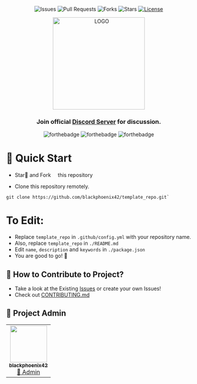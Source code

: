<div align="center">

![Issues](https://img.shields.io/github/issues/blackphoenix42/template_repo)
![Pull Requests](https://img.shields.io/github/issues-pr/blackphoenix42/template_repo)
![Forks](https://img.shields.io/github/forks/blackphoenix42/template_repo)
![Stars](https://img.shields.io/github/stars/blackphoenix42/template_repo)
[![License](https://img.shields.io/github/license/blackphoenix42/template_repo)](https://github.com/blackphoenix42/template_repo/blob/master/LICENSE)

<img alt="LOGO" src="" width=250 height=250>

<h3>Join official <a href="https://discord.gg/mRUZEhD">Discord Server</a> for discussion.</h3>

![forthebadge](https://forthebadge.com/images/badges/contains-tasty-spaghetti-code.svg)
![forthebadge](https://forthebadge.com/images/badges/designed-in-ms-paint.svg)
![forthebadge](https://forthebadge.com/images/badges/it-works-why.svg)

</div>

# 🌱 Quick Start

- Star🌟 and Fork<img width="15px" src="https://img.icons8.com/doodle/48/000000/code-fork.png"/> this repository

- Clone this repository remotely.

```
git clone https://github.com/blackphoenix42/template_repo.git`
```

# To Edit:

- Replace `template_repo` in `.github/config.yml` with your repository name.
- Also, replace `template_repo` in `./README.md`
- Edit `name`, `description` and `keywords` in `./package.json`
- You are good to go! 🥳

## 🚀 How to Contribute to Project?

- Take a look at the Existing [Issues](https://github.com/blackphoenix/template_repo/issues) or create your own Issues!
- Check out [CONTRIBUTING.md](./CONTRIBUTING.md)

## 👾 Project Admin

<table>
	<tr>
		<td align="center">
			<a href="https://github.com/blackphoenix42">
				<img src="https://avatars.githubusercontent.com/u/22915654?v=4" width="100px" alt="" />
				<br /> <sub><b>blackphoenix42</b></sub>
			</a>
			<br /> <a href="https://github.com/blackphoenix42"> 
		👑 Admin
	    </a>
		</td>
	</tr>
</table>

<!-- ## 🌟 Contributors

<table>
	<tr>
		<td>
			contrib.rocks
			</a>
		</td>
	</tr>
</table> -->
